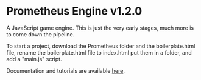 # Prometheus Engine v1.2.0
A JavaScript game engine. This is just the very early stages, much more is to come down the pipeline.

To start a project, download the Prometheus folder and the boilerplate.html file, rename the boilerplate.html file to index.html put them in a folder, and add a "main.js" script.

Documentation and tutorials are available [here](https://github.com/Orange-TheGameDev/Prometheus_Engine/wiki).
